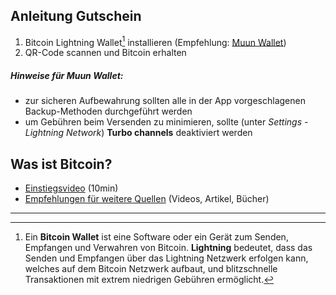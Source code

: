 ## Anleitung Gutschein

1. Bitcoin Lightning Wallet[^1] installieren (Empfehlung: [Muun Wallet](https://muun.com))
2. QR-Code scannen und Bitcoin erhalten

##### Hinweise für Muun Wallet:
- zur sicheren Aufbewahrung sollten alle in der App vorgeschlagenen Backup-Methoden durchgeführt werden
- um Gebühren beim Versenden zu minimieren, sollte (unter *Settings - Lightning Network*) **Turbo channels** deaktiviert werden

## Was ist Bitcoin?

- [Einstiegsvideo](https://www.youtube.com/watch?v=Oztd2Sja4k0) (10min)
- [Empfehlungen für weitere Quellen](https://philipp-21.github.io/21recommendations) (Videos, Artikel, Bücher)

---

[^1]: Ein **Bitcoin Wallet** ist eine Software oder ein Gerät zum Senden, Empfangen und Verwahren von Bitcoin. **Lightning** bedeutet, dass das Senden und Empfangen über das Lightning Netzwerk erfolgen kann, welches auf dem Bitcoin Netzwerk aufbaut, und blitzschnelle Transaktionen mit extrem niedrigen Gebühren ermöglicht.
